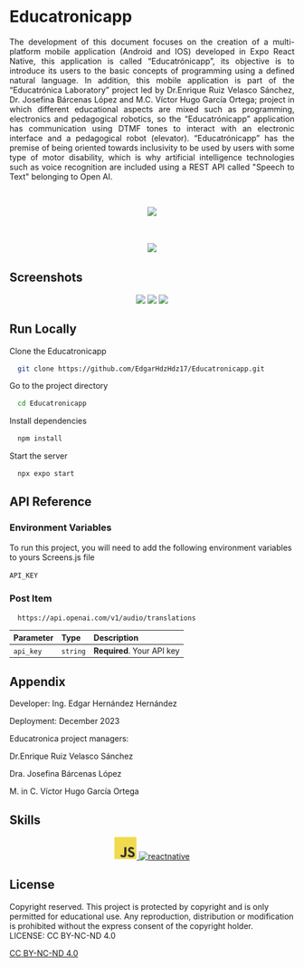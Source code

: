 # Educatronicapp
<p align="justify">
The development of this document focuses on the creation of a multi-platform mobile application (Android and IOS) developed in Expo React Native, this application is called “Educatrónicapp”, its objective is to introduce its users to the basic concepts of programming using a defined natural language. In addition, this mobile application is part of the “Educatrónica Laboratory” project led by Dr.Enrique Ruiz Velasco Sánchez, Dr. Josefina Bárcenas López and M.C. Víctor Hugo García Ortega; project in which different educational aspects are mixed such as programming, electronics and pedagogical robotics, so the “Educatrónicapp” application has communication using DTMF tones to interact with an electronic interface and a pedagogical robot (elevator).
“Educatrónicapp” has the premise of being oriented towards inclusivity to be used by users with some type of motor disability, which is why artificial intelligence technologies such as voice recognition are included using a REST API called "Speech to Text" belonging to Open AI.
</p>
<br>
<p align="center">
<img src="https://github.com/EdgarHdzHdz17/Educatronicapp/assets/47467891/79cfca0b-e9b8-4bfd-b4bf-cf02af4ed953">
</p>
<br>
<p align="center">
<img src="https://github.com/EdgarHdz17/Educatronicapp/assets/47467891/e2fccb1e-1696-499c-bec3-c32e3958f51d">
</p>

## Screenshots
<div align="center">
  <img src="https://github.com/EdgarHdzHdz17/Educatronicapp/assets/47467891/77b86071-116d-4281-a421-3d8adaf1972e" width="20%">
  <img src="https://github.com/EdgarHdzHdz17/Educatronicapp/assets/47467891/2fe9846f-daac-40c5-ab76-fad6b16d7946" width="20%">
  <img src="https://github.com/EdgarHdzHdz17/Educatronicapp/assets/47467891/4ac436ee-1e89-42d2-a908-87c29e148902" width="20%">
</div>

## Run Locally

Clone the Educatronicapp

```bash
  git clone https://github.com/EdgarHdzHdz17/Educatronicapp.git
```

Go to the project directory

```bash
  cd Educatronicapp
```

Install dependencies

```bash
  npm install
```

Start the server

```bash
  npx expo start
```

## API Reference

### Environment Variables

To run this project, you will need to add the following environment variables to yours Screens.js file

`API_KEY`

### Post Item

```https://platform.openai.com/docs/guides/speech-to-text
  https://api.openai.com/v1/audio/translations
```

| Parameter | Type     | Description                |
| :-------- | :------- | :------------------------- |
| `api_key` | `string` | **Required**. Your API key |

## Appendix

Developer: Ing. Edgar Hernández Hernández<br>

Deployment: December 2023<br>

Educatronica project managers:<br>

Dr.Enrique Ruiz Velasco Sánchez<br>

Dra. Josefina Bárcenas López<br>

M. in C. Víctor Hugo García Ortega<br>

## Skills
<div align="center">
  <a href="https://developer.mozilla.org/en-US/docs/Web/JavaScript" target="_blank" rel="noreferrer"> <img src="https://raw.githubusercontent.com/devicons/devicon/master/icons/javascript/javascript-original.svg" alt="javascript" width="40" height="40"/> </a> 
  <a href="https://reactnative.dev/" target="_blank" rel="noreferrer"> <img src="https://reactnative.dev/img/header_logo.svg" alt="reactnative" width="40" height="40"/> </a>
</div>

## License

Copyright reserved. This project is protected by copyright and is only permitted for educational use. Any reproduction, distribution or modification is prohibited without the express consent of the copyright holder.<br>
LICENSE: CC BY-NC-ND 4.0

[CC BY-NC-ND 4.0](https://creativecommons.org/licenses/by-nc-nd/4.0/legalcode.es)
